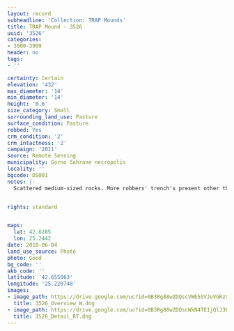 ```yaml
---
layout: record
subheadline: 'Collection: TRAP Mounds'
title: TRAP Mound - 3526
uuid: '3526'
categories:
- 3000-3999
header: no
tags:
- ''

certainty: Certain
elevation: '432'
max_diameter: '14'
min_diameter: '14'
height: '0.6'
size_category: Small
surrounding_land_use: Pasture
surface_condition: Pasture
robbed: Yes
crm_condition: '2'
crm_intactness: '2'
campaign: '2011'
source: Remote Sensing
municipality: Gorno Sahrane necropolis
locality: ''
bgcode: DS001
notes: |-
  Scattered medium-sized rocks. More robbers' trench's present other than robbers' trench1, but impossible to determine borders of said robbers' trench's.


rights: standard


maps:
  lat: 42.6285
  lon: 25.2442
date: 2018-06-04
land_use_source: Photo
photo: Good
bg_code: ''
akb_code: ''
latitude: '42.655863'
longitude: '25.220748'
images:
- image_path: https://drive.google.com/uc?id=0B3Rg88wZDQscVWE5SVJuVGRzSjg
  title: 3526_Overview_W.dng
- image_path: https://drive.google.com/uc?id=0B3Rg88wZDQscWkN4TE1jQlJ3RG8
  title: 3526_Detail_RT.dng
---
```

